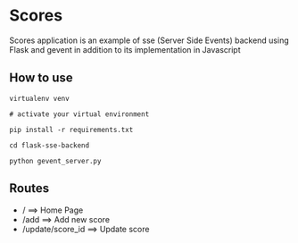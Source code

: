 # Scores

Scores application is an example of sse (Server Side Events) backend using Flask and gevent in addition to its implementation in Javascript

## How to use

    virtualenv venv

    # activate your virtual environment

    pip install -r requirements.txt

    cd flask-sse-backend

    python gevent_server.py


## Routes

* / ==> Home Page
* /add ==> Add new score
* /update/score_id ==> Update score